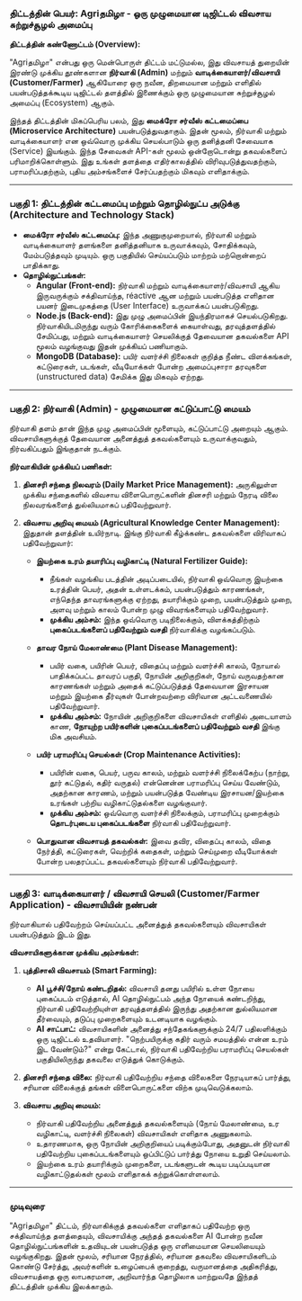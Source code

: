 

### **திட்டத்தின் பெயர்: Agriதமிழா - ஒரு முழுமையான டிஜிட்டல் விவசாய சுற்றுச்சூழல் அமைப்பு**

**திட்டத்தின் கண்ணோட்டம் (Overview):**

"Agriதமிழா" என்பது ஒரு மென்பொருள் திட்டம் மட்டுமல்ல, இது விவசாயத் துறையின் இரண்டு முக்கிய தூண்களான **நிர்வாகி (Admin)** மற்றும் **வாடிக்கையாளர்/விவசாயி (Customer/Farmer)** ஆகியோரை ஒரு நவீன, திறமையான மற்றும் எளிதில் பயன்படுத்தக்கூடிய டிஜிட்டல் தளத்தில் இணைக்கும் ஒரு முழுமையான சுற்றுச்சூழல் அமைப்பு (Ecosystem) ஆகும்.

இந்தத் திட்டத்தின் மிகப்பெரிய பலம், இது **மைக்ரோ சர்வீஸ் கட்டமைப்பை (Microservice Architecture)** பயன்படுத்துவதாகும். இதன் மூலம், நிர்வாகி மற்றும் வாடிக்கையாளர் என ஒவ்வொரு முக்கிய செயல்பாடும் ஒரு தனித்தனி சேவையாக (Service) இயங்கும். இந்த சேவைகள் API-கள் மூலம் ஒன்றோடொன்று தகவல்களைப் பரிமாறிக்கொள்ளும். இது உங்கள் தளத்தை எதிர்காலத்தில் விரிவுபடுத்துவதற்கும், பராமரிப்பதற்கும், புதிய அம்சங்களைச் சேர்ப்பதற்கும் மிகவும் எளிதாக்கும்.

---

### **பகுதி 1: திட்டத்தின் கட்டமைப்பு மற்றும் தொழில்நுட்ப அடுக்கு (Architecture and Technology Stack)**

*   **மைக்ரோ சர்வீஸ் கட்டமைப்பு:** இந்த அணுகுமுறையால், நிர்வாகி மற்றும் வாடிக்கையாளர் தளங்களை தனித்தனியாக உருவாக்கவும், சோதிக்கவும், மேம்படுத்தவும் முடியும். ஒரு பகுதியில் செய்யப்படும் மாற்றம் மற்றொன்றைப் பாதிக்காது.
*   **தொழில்நுட்பங்கள்:**
    *   **Angular (Front-end):** நிர்வாகி மற்றும் வாடிக்கையாளர்/விவசாயி ஆகிய இருவருக்கும் சக்திவாய்ந்த, réactive ஆன மற்றும் பயன்படுத்த எளிதான பயனர் இடைமுகத்தை (User Interface) உருவாக்கப் பயன்படுகிறது.
    *   **Node.js (Back-end):** இது முழு அமைப்பின் இயந்திரமாகச் செயல்படுகிறது. நிர்வாகியிடமிருந்து வரும் கோரிக்கைகளைக் கையாள்வது, தரவுத்தளத்தில் சேமிப்பது, மற்றும் வாடிக்கையாளர் செயலிக்குத் தேவையான தகவல்களை API மூலம் வழங்குவது இதன் முக்கியப் பணியாகும்.
    *   **MongoDB (Database):** பயிர் வளர்ச்சி நிலைகள் குறித்த நீண்ட விளக்கங்கள், கட்டுரைகள், படங்கள், வீடியோக்கள் போன்ற அமைப்புசாரா தரவுகளை (unstructured data) சேமிக்க இது மிகவும் ஏற்றது.

---

### **பகுதி 2: நிர்வாகி (Admin) - முழுமையான கட்டுப்பாட்டு மையம்**

நிர்வாகி தளம் தான் இந்த முழு அமைப்பின் மூளையும், கட்டுப்பாட்டு அறையும் ஆகும். விவசாயிகளுக்குத் தேவையான அனைத்துத் தகவல்களையும் உருவாக்குவதும், நிர்வகிப்பதும் இங்குதான் நடக்கும்.

**நிர்வாகியின் முக்கியப் பணிகள்:**

1.  **தினசரி சந்தை நிலவரம் (Daily Market Price Management):** அருகிலுள்ள முக்கிய சந்தைகளில் விவசாய விளைபொருட்களின் தினசரி மற்றும் நேரடி விலை நிலவரங்களைத் துல்லியமாகப் பதிவேற்றுவார்.

2.  **விவசாய அறிவு மையம் (Agricultural Knowledge Center Management):** இதுதான் தளத்தின் உயிர்நாடி. இங்கு நிர்வாகி கீழ்க்கண்ட தகவல்களை விரிவாகப் பதிவேற்றுவார்:

    *   **இயற்கை உரம் தயாரிப்பு வழிகாட்டி (Natural Fertilizer Guide):**
        *   நீங்கள் வழங்கிய படத்தின் அடிப்படையில், நிர்வாகி ஒவ்வொரு இயற்கை உரத்தின் பெயர், அதன் உள்ளடக்கம், பயன்படுத்தும் காரணங்கள், எந்தெந்த தாவரங்களுக்கு ஏற்றது, தயாரிக்கும் முறை, பயன்படுத்தும் முறை, அளவு மற்றும் காலம் போன்ற முழு விவரங்களையும் பதிவேற்றுவார்.
        *   **முக்கிய அம்சம்:** இந்த ஒவ்வொரு படிநிலைக்கும், விளக்கத்திற்கும் **புகைப்படங்களைப் பதிவேற்றும் வசதி** நிர்வாகிக்கு வழங்கப்படும்.

    *   **தாவர நோய் மேலாண்மை (Plant Disease Management):**
        *   பயிர் வகை, பயிரின் பெயர், விதைப்பு மற்றும் வளர்ச்சி காலம், நோயால் பாதிக்கப்பட்ட தாவரப் பகுதி, நோயின் அறிகுறிகள், நோய் வருவதற்கான காரணங்கள் மற்றும் அதைக் கட்டுப்படுத்தத் தேவையான இரசாயன மற்றும் இயற்கை தீர்வுகள் போன்றவற்றை விரிவான அட்டவணையில் பதிவேற்றுவார்.
        *   **முக்கிய அம்சம்:** நோயின் அறிகுறிகளை விவசாயிகள் எளிதில் அடையாளம் காண, **நோயுற்ற பயிர்களின் புகைப்படங்களைப் பதிவேற்றும் வசதி** இங்கு மிக அவசியம்.

    *   **பயிர் பராமரிப்பு செயல்கள் (Crop Maintenance Activities):**
        *   பயிரின் வகை, பெயர், பருவ காலம், மற்றும் வளர்ச்சி நிலைக்கேற்ப (நாற்று, தூர் கட்டுதல், கதிர் வருதல்) என்னென்ன பராமரிப்பு செய்ய வேண்டும், அதற்கான காரணம், மற்றும் பயன்படுத்த வேண்டிய இரசாயன/இயற்கை உரங்கள் பற்றிய வழிகாட்டுதல்களை வழங்குவார்.
        *   **முக்கிய அம்சம்:** ஒவ்வொரு வளர்ச்சி நிலைக்கும், பராமரிப்பு முறைக்கும் **தொடர்புடைய புகைப்படங்களை** நிர்வாகி பதிவேற்றுவார்.

    *   **பொதுவான விவசாயத் தகவல்கள்:** இவை தவிர, விதைப்பு காலம், விதை நேர்த்தி, கட்டுரைகள், வெற்றிக் கதைகள், மற்றும் செய்முறை வீடியோக்கள் போன்ற பலதரப்பட்ட தகவல்களையும் நிர்வாகி பதிவேற்றுவார்.

---

### **பகுதி 3: வாடிக்கையாளர் / விவசாயி செயலி (Customer/Farmer Application) - விவசாயியின் நண்பன்**

நிர்வாகியால் பதிவேற்றம் செய்யப்பட்ட அனைத்துத் தகவல்களையும் விவசாயிகள் பயன்படுத்தும் இடம் இது.

**விவசாயிகளுக்கான முக்கிய அம்சங்கள்:**

1.  **புத்திசாலி விவசாயம் (Smart Farming):**
    *   **AI பூச்சி/நோய் கண்டறிதல்:** விவசாயி தனது பயிரில் உள்ள நோயை புகைப்படம் எடுத்தால், AI தொழில்நுட்பம் அந்த நோயைக் கண்டறிந்து, நிர்வாகி பதிவேற்றியுள்ள தரவுத்தளத்தில் இருந்து அதற்கான துல்லியமான தீர்வையும், தடுப்பு முறைகளையும் உடனடியாக வழங்கும்.
    *   **AI சாட்பாட்:** விவசாயிகளின் அனைத்து சந்தேகங்களுக்கும் 24/7 பதிலளிக்கும் ஒரு டிஜிட்டல் உதவியாளர். "நெற்பயிருக்கு கதிர் வரும் சமயத்தில் என்ன உரம் இட வேண்டும்?" என்று கேட்டால், நிர்வாகி பதிவேற்றிய பராமரிப்பு செயல்கள் பகுதியிலிருந்து தகவலை எடுத்துக் கொடுக்கும்.

2.  **தினசரி சந்தை விலை:** நிர்வாகி பதிவேற்றிய சந்தை விலைகளை நேரடியாகப் பார்த்து, சரியான விலைக்குத் தங்கள் விளைபொருட்களை விற்க முடிவெடுக்கலாம்.

3.  **விவசாய அறிவு மையம்:**
    *   நிர்வாகி பதிவேற்றிய அனைத்துத் தகவல்களையும் (நோய் மேலாண்மை, உர வழிகாட்டி, வளர்ச்சி நிலைகள்) விவசாயிகள் எளிதாக அணுகலாம்.
    *   உதாரணமாக, ஒரு நோயின் அறிகுறியைப் படிக்கும்போது, அதனுடன் நிர்வாகி பதிவேற்றிய புகைப்படங்களையும் ஒப்பிட்டுப் பார்த்து நோயை உறுதி செய்யலாம்.
    *   இயற்கை உரம் தயாரிக்கும் முறைகளை, படங்களுடன் கூடிய படிப்படியான வழிகாட்டுதல்கள் மூலம் எளிதாகக் கற்றுக்கொள்ளலாம்.

---

### **முடிவுரை**

"Agriதமிழா" திட்டம், நிர்வாகிக்குத் தகவல்களை எளிதாகப் பதிவேற்ற ஒரு சக்திவாய்ந்த தளத்தையும், விவசாயிக்கு அந்தத் தகவல்களை AI போன்ற நவீன தொழில்நுட்பங்களின் உதவியுடன் பயன்படுத்த ஒரு எளிமையான செயலியையும் வழங்குகிறது. இதன் மூலம், சரியான நேரத்தில், சரியான தகவலை விவசாயிகளிடம் கொண்டு சேர்த்து, அவர்களின் உழைப்பைக் குறைத்து, வருமானத்தை அதிகரித்து, விவசாயத்தை ஒரு லாபகரமான, அறிவார்ந்த தொழிலாக மாற்றுவதே இந்தத் திட்டத்தின் முக்கிய இலக்காகும்.
